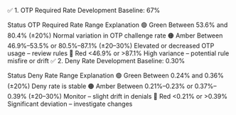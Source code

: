 ✅ 1. OTP Required Rate
Development Baseline: 67%


Status	OTP Required Rate Range	Explanation
🟢 Green	Between 53.6% and 80.4% (±20%)	Normal variation in OTP challenge rate
🟠 Amber	Between 46.9%–53.5% or 80.5%–87.1% (±20–30%)	Elevated or decreased OTP usage – review rules
🔴 Red	<46.9% or >87.1%	High variance – potential rule misfire or drift
✅ 2. Deny Rate
Development Baseline: 0.30%


Status	Deny Rate Range	Explanation
🟢 Green	Between 0.24% and 0.36% (±20%)	Deny rate is stable
🟠 Amber	Between 0.21%–0.23% or 0.37%–0.39% (±20–30%)	Monitor – slight drift in denials
🔴 Red	<0.21% or >0.39%	Significant deviation – investigate changes

